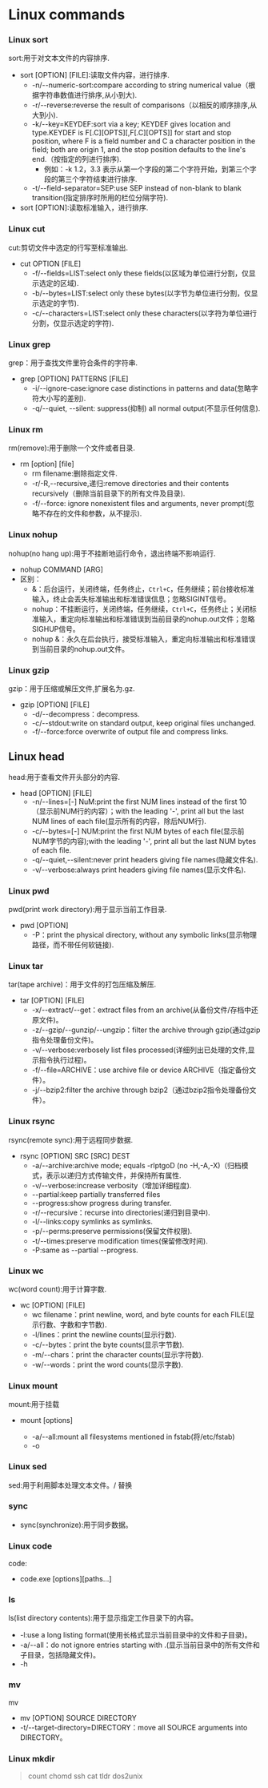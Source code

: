 # Linux commands
### Linux sort
sort:用于对文本文件的内容排序.
* sort [OPTION] [FILE]:读取文件内容，进行排序.
  * -n/--numeric-sort:compare according to string numerical value（根据字符串数值进行排序,从小到大).
  * -r/--reverse:reverse the result of comparisons（以相反的顺序排序,从大到小).
  * -k/--key=KEYDEF:sort via a key; KEYDEF gives location and type.KEYDEF is F[.C][OPTS][,F[.C][OPTS]] for start and stop position, where F is a field number and C a character position in the field; both are origin 1, and the stop position defaults to the line's end.（按指定的列进行排序).
    * 例如：-k 1.2，3.3  表示从第一个字段的第二个字符开始，到第三个字段的第三个字符结束进行排序.
  * -t/--field-separator=SEP:use SEP instead of non-blank to blank transition(指定排序时所用的栏位分隔字符).
* sort [OPTION]:读取标准输入，进行排序.

### Linux cut
cut:剪切文件中选定的行写至标准输出.
* cut OPTION [FILE]
  * -f/--fields=LIST:select only these fields(以区域为单位进行分割，仅显示选定的区域).
  * -b/--bytes=LIST:select only these bytes(以字节为单位进行分割，仅显示选定的字节).
  * -c/--characters=LIST:select only these characters(以字符为单位进行分割，仅显示选定的字符).

### Linux grep
grep：用于查找文件里符合条件的字符串.
* grep [OPTION] PATTERNS [FILE]
  * -i/--ignore-case:ignore case distinctions in patterns and data(忽略字符大小写的差别).
  * -q/--quiet, --silent: suppress(抑制) all normal output(不显示任何信息).

### Linux rm
rm(remove):用于删除一个文件或者目录.
* rm [option] [file]
  * rm filename:删除指定文件.
  * -r/-R,--recursive,递归:remove directories and their contents recursively（删除当前目录下的所有文件及目录).
  * -f/--force: ignore nonexistent files and arguments, never prompt(忽略不存在的文件和参数，从不提示).

### Linux nohup
nohup(no hang up):用于不挂断地运行命令，退出终端不影响运行.
* nohup COMMAND [ARG]
* 区别：
  * &：后台运行，关闭终端，任务终止，`Ctrl+C`，任务继续；前台接收标准输入，终止会丢失标准输出和标准错误信息；忽略SIGINT信号。
  * nohup：不挂断运行，关闭终端，任务继续，`Ctrl+C`，任务终止；关闭标准输入，重定向标准输出和标准错误到当前目录的nohup.out文件；忽略SIGHUP信号。
  * nohup &：永久在后台执行，接受标准输入，重定向标准输出和标准错误到当前目录的nohup.out文件。

### Linux gzip
gzip：用于压缩或解压文件,扩展名为.gz.
* gzip [OPTION] [FILE]
  * -d/--decompress：decompress.
  * -c/--stdout:write on standard output, keep original files unchanged.
  * -f/--force:force overwrite of output file and compress links.

## Linux head
head:用于查看文件开头部分的内容.
* head [OPTION] [FILE]
  * -n/--lines=[-] NuM:print the first NUM lines instead of the first 10（显示前NUM行的内容）；with the leading '-', print all but the last NUM lines of each file(显示所有的内容，除后NUM行).
  * -c/--bytes=[-] NUM:print the first NUM bytes of each file(显示前NUM字节的内容);with the leading '-', print all but the last NUM bytes of each file.
  * -q/--quiet,--silent:never print headers giving file names(隐藏文件名).
  * -v/--verbose:always print headers giving file names(显示文件名).

### Linux pwd
pwd(print work directory):用于显示当前工作目录.
* pwd [OPTION]
  * -P：print the physical directory, without any symbolic links(显示物理路径，而不带任何软链接).

### Linux tar
tar(tape archive)：用于文件的打包压缩及解压.
* tar [OPTION] [FILE]
  * -x/--extract/--get：extract files from an archive(从备份文件/存档中还原文件)。
  * -z/--gzip/--gunzip/--ungzip：filter the archive through gzip(通过gzip指令处理备份文件)。
  * -v/--verbose:verbosely list files processed(详细列出已处理的文件,显示指令执行过程)。
  * -f/--file=ARCHIVE：use archive file or device ARCHIVE（指定备份文件）。
  * -j/--bzip2:filter the archive through bzip2（通过bzip2指令处理备份文件）。

### Linux rsync
rsync(remote sync):用于远程同步数据.
* rsync [OPTION] SRC [SRC] DEST
  * -a/--archive:archive mode; equals -rlptgoD (no -H,-A,-X)（归档模式，表示以递归方式传输文件，并保持所有属性.
  * -v/--verbose:increase verbosity（增加详细程度).
  * --partial:keep partially transferred files
  * --progress:show progress during transfer.
  * -r/--recursive：recurse into directories(递归到目录中).
  * -l/--links:copy symlinks as symlinks.
  * -p/--perms:preserve permissions(保留文件权限).
  * -t/--times:preserve modification times(保留修改时间).
  * -P:same as --partial --progress.

### Linux wc
wc(word count):用于计算字数.
* wc [OPTION] [FILE]
  * wc filename：print newline, word, and byte counts for each FILE(显示行数、字数和字节数).
  * -l/lines：print the newline counts(显示行数).
  * -c/--bytes：print the byte counts(显示字节数).
  * -m/--chars：print the character counts(显示字符数).
  * -w/--words：print the word counts(显示字数).

### Linux mount
mount:用于挂载
* mount [options] <source> <directory>
  * -a/--all:mount all filesystems mentioned in fstab(将/etc/fstab)
  * -o




### Linux sed
sed:用于利用脚本处理文本文件。/ 替换


### sync
* sync(synchronize):用于同步数据。



### Linux code
code:
* code.exe [options][paths...]


### ls
ls(list directory contents):用于显示指定工作目录下的内容。
* -l:use a long listing format(使用长格式显示当前目录中的文件和子目录)。
* -a/--all：do not ignore entries starting with .(显示当前目录中的所有文件和子目录，包括隐藏文件)。
* -h

### mv
mv
* mv [OPTION] SOURCE DIRECTORY
* -t/--target-directory=DIRECTORY：move all SOURCE arguments into DIRECTORY。



### Linux mkdir




> count
> chomd
> ssh
> cat
> tldr
> dos2unix


